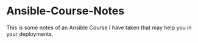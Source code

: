 # Ansible-Course-Notes
This is some notes of an Ansible Course I have taken that may help you in your deployments.
